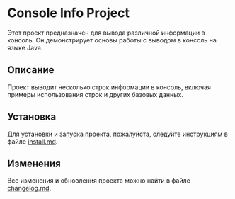 # Console Info Project

Этот проект предназначен для вывода различной информации в консоль. Он демонстрирует основы работы с выводом в консоль на языке Java.

## Описание

Проект выводит несколько строк информации в консоль, включая примеры использования строк и других базовых данных.

## Установка

Для установки и запуска проекта, пожалуйста, следуйте инструкциям в файле [install.md](install.md).

## Изменения

Все изменения и обновления проекта можно найти в файле [changelog.md](changelog.md).
